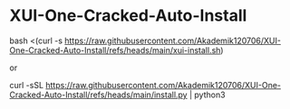 # XUI-One-Cracked-Auto-Install


bash <(curl -s https://raw.githubusercontent.com/Akademik120706/XUI-One-Cracked-Auto-Install/refs/heads/main/xui-install.sh)

or

curl -sSL https://raw.githubusercontent.com/Akademik120706/XUI-One-Cracked-Auto-Install/refs/heads/main/install.py | python3
